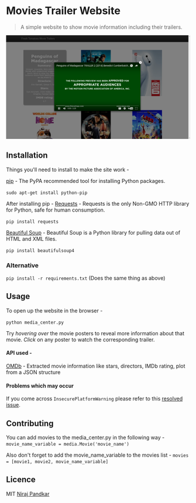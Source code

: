 # Movies Trailer Website

> A simple website to show movie information including their trailers.

![alt text](Images/freshtomatoes_2in1.png "Movies Trailer Screenshot")

## Installation

Things you'll need to install to make the site work - 

[pip](https://pip.pypa.io/en/stable/) - The PyPA recommended tool for installing Python packages.

`sudo apt-get install python-pip`

After installing pip - 
[Requests](http://docs.python-requests.org/en/master/) - Requests is the only Non-GMO HTTP library for Python, safe for human consumption.

`pip install requests`

[Beautiful Soup](https://www.crummy.com/software/BeautifulSoup/bs4/doc/) - Beautiful Soup is a Python library for pulling data out of HTML and XML files.

`pip install beautifulsoup4`

### Alternative

`pip install -r requirements.txt` (Does the same thing as above)

## Usage

To open up the website in the browser - 

`python media_center.py`

Try _hovering over_ the movie posters to reveal more information about that movie.
_Click_ on any poster to watch the corresponding trailer.

#### API used -
 [OMDb](http://www.omdbapi.com/) - Extracted movie information like stars, directors, IMDb rating, plot from a JSON structure
#### Problems which may occur

If you come across `InsecurePlatformWarning` please refer to this [resolved issue](https://github.com/nirajpandkar/MovieTrailerWebsite/issues/3).
## Contributing

You can add movies to the media_center.py in the following way - 
`movie_name_variable = media.Movie('movie_name')`

Also don't forget to add the movie_name_variable to the movies list - 
`movies = [movie1, movie2, movie_name_variable]`

## Licence

MIT [Niraj Pandkar](https://github.com/nirajpandkar)